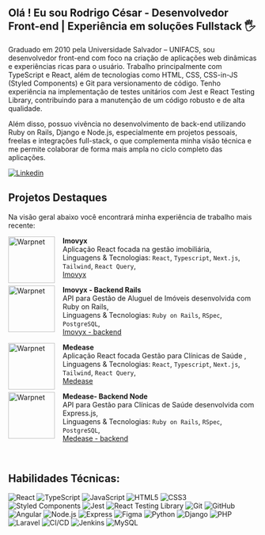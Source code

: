 ## Olá ! Eu sou Rodrigo César - Desenvolvedor Front-end | Experiência em soluções Fullstack 🖐️

Graduado em 2010 pela Universidade Salvador – UNIFACS, sou desenvolvedor front-end com foco na criação de aplicações web dinâmicas e experiências ricas para o usuário. Trabalho principalmente com TypeScript e React, além de tecnologias como HTML, CSS, CSS-in-JS (Styled Components) e Git para versionamento de código. Tenho experiência na implementação de testes unitários com Jest e React Testing Library, contribuindo para a manutenção de um código robusto e de alta qualidade.

Além disso, possuo vivência no desenvolvimento de back-end utilizando Ruby on Rails, Django e Node.js, especialmente em projetos pessoais, freelas e integrações full-stack, o que complementa minha visão técnica e me permite colaborar de forma mais ampla no ciclo completo das aplicações.

[![Linkedin](https://img.shields.io/badge/LinkedIn-0077B5?style=for-the-badge&logo=linkedin&logoColor=white)](https://www.linkedin.com/in/rodrigo-cesar-nunes/)

## Projetos Destaques

Na visão geral abaixo você encontrará minha experiência de trabalho mais recente:

[<img style="margin-right: 16px;"  align="left" height="94px" width="94px" alt="Warpnet" src="https://www.spacex.com/static/images/share.jpg"/>](https://www.spacex.com/)

**Imovyx** \
Aplicação React focada na gestão imobiliária,\
Linguagens & Tecnologias: `React`, `Typescript`, `Next.js`, `Tailwind`, `React Query`,\
[Imovyx](https://github.com/rodrigocnn/imovyx)
<br/>

[<img style="margin-right: 16px;"  align="left" height="94px" width="94px" alt="Warpnet" src="https://www.spacex.com/static/images/share.jpg"/>](https://www.spacex.com/)

**Imovyx - Backend Rails** \
API para Gestão de Aluguel de Imóveis desenvolvida com Ruby on Rails,\
Linguagens & Tecnologias: `Ruby on Rails`, `RSpec`, `PostgreSQL`,\
[Imovyx - backend](https://github.com/rodrigocnn/gestor-imob)

[<img style="margin-right: 16px;"  align="left" height="94px" width="94px" alt="Warpnet" src="https://www.spacex.com/static/images/share.jpg"/>](https://www.spacex.com/)

**Medease** \
Aplicação React focada Gestão para Clínicas de Saúde ,\
Linguagens & Tecnologias: `React`, `Typescript`, `Next.js`, `Tailwind`, `React Query`,\
[Medease](https://github.com/rodrigocnn/medease)
<br/>

[<img style="margin-right: 16px;"  align="left" height="94px" width="94px" alt="Warpnet" src="https://www.spacex.com/static/images/share.jpg"/>](https://www.spacex.com/)

**Medease- Backend Node** \
API para Gestão para Clínicas de Saúde desenvolvida com Express.js,\
Linguagens & Tecnologias: `Ruby on Rails`, `RSpec`, `PostgreSQL`,\
[Medease - backend](https://github.com/rodrigocnn/gestor-imob)

<br/>

## Habilidades Técnicas:

![React](https://img.shields.io/badge/-React-61DAFB?style=flat&logo=react&logoColor=white)
![TypeScript](https://img.shields.io/badge/-TypeScript-3178C6?style=flat&logo=typescript&logoColor=white)
![JavaScript](https://img.shields.io/badge/-JavaScript-F7DF1E?style=flat&logo=javascript&logoColor=black)
![HTML5](https://img.shields.io/badge/-HTML5-E34F26?style=flat&logo=html5&logoColor=white)
![CSS3](https://img.shields.io/badge/-CSS3-1572B6?style=flat&logo=css3&logoColor=white)
![Styled Components](https://img.shields.io/badge/-Styled_Components-DB7093?style=flat&logo=styled-components&logoColor=white)
![Jest](https://img.shields.io/badge/-Jest-C21325?style=flat&logo=jest&logoColor=white)
![React Testing Library](https://img.shields.io/badge/-Testing_Library-E33332?style=flat&logo=testing-library&logoColor=white)
![Git](https://img.shields.io/badge/-Git-F05032?style=flat&logo=git&logoColor=white)
![GitHub](https://img.shields.io/badge/-GitHub-181717?style=flat&logo=github&logoColor=white)
![Angular](https://img.shields.io/badge/-Angular-DD0031?style=flat&logo=angular&logoColor=white)
![Node.js](https://img.shields.io/badge/-Node.js-339933?style=flat&logo=node.js&logoColor=white)
![Express](https://img.shields.io/badge/-Express-000000?style=flat&logo=express&logoColor=white)
![Figma](https://img.shields.io/badge/-Figma-F24E1E?style=flat&logo=figma&logoColor=white)
![Python](https://img.shields.io/badge/-Python-3776AB?style=flat&logo=python&logoColor=white)
![Django](https://img.shields.io/badge/-Django-092E20?style=flat&logo=django&logoColor=white)
![PHP](https://img.shields.io/badge/-PHP-777BB4?style=flat&logo=php&logoColor=white)
![Laravel](https://img.shields.io/badge/-Laravel-FF2D20?style=flat&logo=laravel&logoColor=white)
![CI/CD](https://img.shields.io/badge/-CI/CD-4285F4?style=flat&logo=azuredevops&logoColor=white)
![Jenkins](https://img.shields.io/badge/-Jenkins-D24939?style=flat&logo=jenkins&logoColor=white)
![MySQL](https://img.shields.io/badge/-MySQL-4479A1?style=flat&logo=mysql&logoColor=white)

</div><br/>
